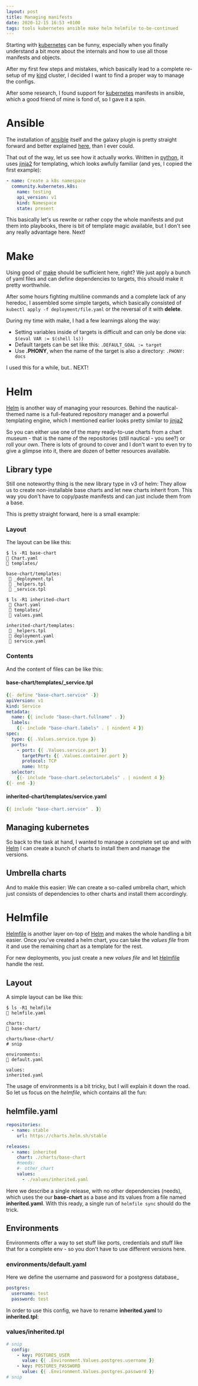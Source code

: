 ```yaml
---
layout: post
title: Managing manifests
date: 2020-12-15 16:53 +0100
tags: tools kubernetes ansible make helm helmfile to-be-continued
---
```

Starting with [kubernetes](https://kubernetes.io/) can be funny, especially when you finally
understand a bit more about the internals and how to use all those manifests and objects.

After my first few steps and mistakes, which basically lead to a complete re-setup of my
[kind](https://kind.sigs.k8s.io/docs/user/quick-start/) cluster, I decided I want to find a
proper way to manage the configs.

After some research, I found support for [kubernetes](https://kubernetes.io/) manifests in
ansible, which a good friend of mine is fond of, so I gave it a spin.

# Ansible

The installation of [ansible](https://www.ansible.com/) itself and the galaxy plugin is pretty
straight forward and better explained
[here](https://docs.ansible.com/ansible/latest/collections/community/kubernetes/k8s_module.html),
than I ever could.

That out of the way, let us see how it actually works. Written in [python](https://www.python.org/),
it uses  [jinja2](https://docs.ansible.com/ansible/latest/user_guide/playbooks_templating.html) for
templating, which looks awfully familiar (and yes, I copied the first example):

```yaml
- name: Create a k8s namespace
  community.kubernetes.k8s:
    name: testing
    api_version: v1
    kind: Namespace
    state: present
```

This basically let's us rewrite or rather copy the whole manifests and put them into playbooks,
there is bit of template magic available, but I don't see any really advantage here. Next!

# Make

Using good ol' [make](https://www.gnu.org/software/make/manual/make.html) should be sufficient
here, right? We just apply a bunch of yaml files and can define dependencies to targets, this
should make it pretty worthwhile.

After some hours fighting multiline commands and a complete lack of any heredoc, I assembled some
simple targets, which basically consisted of ```kubectl apply -f deployment/file.yaml``` or the
reversal of it with **delete**.

During my time with make, I had a few learnings along the way:

* Setting variables inside of targets is difficult and can only be done via: ```$(eval VAR := $(shell ls))```
* Default targets can be set like this: ```.DEFAULT_GOAL := target```
* Use **.PHONY**, when the name of the target is also a directory: ```.PHONY: docs```

I used this for a while, but.. NEXT!

# Helm

[Helm](https://helm.sh/) is another way of managing your resources. Behind the nautical-themed
name is a full-featured repository manager and a powerful templating engine, which I mentioned
earlier looks pretty similar to [jinja2](https://jinja.palletsprojects.com/en/2.11.x/)

So you can either use one of the many ready-to-use charts from a chart museum - that is the name
of the repositories (still nautical - you see?) or roll your own. There is lots of ground to cover
and I don't want to even try to give a glimpse into it, there are dozen of better resources
available.

## Library type

Still one noteworthy thing is the new library type in v3 of helm: They allow us to create
non-installable base charts and let new charts inherit from. This way you don't have to copy/paste
manifests and can just include them from a base.

This is pretty straight forward, here is a small example:

### Layout

The layout can be like this:

```shell
$ ls -R1 base-chart
 Chart.yaml
 templates/

base-chart/templates:
  _deployment.tpl
  _helpers.tpl
  _service.tpl
```

```shell
$ ls -R1 inherited-chart
  Chart.yaml
  templates/
  values.yaml

inherited-chart/templates:
  _helpers.tpl
  deployment.yaml
  service.yaml
```

### Contents

And the content of files can be like this:

#### base-chart/templates/_service.tpl

```yaml
{{- define "base-chart.service" -}}
apiVersion: v1
kind: Service
metadata:
  name: {{ include "base-chart.fullname" . }}
  labels:
    {{- include "base-chart.labels" . | nindent 4 }}
spec:
  type: {{ .Values.service.type }}
  ports:
    - port: {{ .Values.service.port }}
      targetPort: {{ .Values.container.port }}
      protocol: TCP
      name: http
  selector:
    {{- include "base-chart.selectorLabels" . | nindent 4 }}
{{- end -}}
```

#### inherited-chart/templates/service.yaml

```yaml
{{ include "base-chart.service" . }}
```

## Managing kubernetes

So back to the task at hand, I wanted to manage a complete set up and with [Helm](https://helm.sh/)
I can create a bunch of charts to install them and manage the versions.

## Umbrella charts

And to makle this easier: We can create a so-called umbrella chart, which just consists of
dependencies to other charts and install them accordingly.

# Helmfile

[Helmfile](https://github.com/roboll/helmfile) is another layer on-top of [Helm](https://helm.sh/)
and makes the whole handling a bit easier. Once you've created a helm chart, you can take the
*values file* from it and use the remaining chart as a template for the rest.

For new deployments, you just create a new *values file* and let
[Helmfile](https://github.com/roboll/helmfile) handle the rest.

## Layout

A simple layout can be like this:

```shell
$ ls -R1 helmfile
 helmfile.yaml

charts:
 base-chart/

charts/base-chart/
# snip

environments:
 default.yaml

values:
inherited.yaml
```

The usage of environments is a bit tricky, but I will explain it down the road. So let us focus on
the *helmfile*, which contains all the fun:

## helmfile.yaml

```yaml
repositories:
  - name: stable
    url: https://charts.helm.sh/stable

releases:
  - name: inherited
    chart: ./charts/base-chart
    #needs:
    #- other_chart
    values:
      - ./values/inherited.yaml
```

Here we describe a single release, with no other dependencies (needs), which uses the our
**base-chart** as a base and its values from a file named **inherited.yaml**. With this ready,
a single run of ```helmfile sync``` should do the trick.

## Environments

Environments offer a way to set stuff like ports, credentials and stuff like that for a complete
env - so you don't have to use different versions here.

### environments/default.yaml

Here we define the username and password for a postgress database_

```yaml
postgres:
  username: test
  password: test
```

In order to use this config, we have to rename **inherited.yaml** to **inherited.tpl**:

### values/inherited.tpl

```yaml
# snip
  config:
    - key: POSTGRES_USER
      value: {{ .Environment.Values.postgres.username }}
    - key: POSTGRES_PASSWORD
      value: {{ .Environment.Values.postgres.password }}
# snip
```